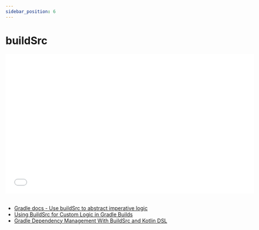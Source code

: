 ```yaml
---
sidebar_position: 6
---
```


# buildSrc

<iframe src="//www.youtube.com/embed/QqqYzaOzq3A?list=PL6yFiPOVXVUi90sQ66dtmuXP-1-TeHwl5" frameborder="0" allowfullscreen width="675" height="380"></iframe>
<br/>
<br/>

- [Gradle docs - Use buildSrc to abstract imperative logic](https://docs.gradle.org/current/userguide/organizing_gradle_projects.html#sec:build_sources)
- [Using BuildSrc for Custom Logic in Gradle Builds](https://www.jrebel.com/blog/using-buildsrc-custom-logic-gradle-builds)
- [Gradle Dependency Management With BuildSrc and Kotlin DSL](https://betterprogramming.pub/gradle-dependency-management-with-buildsrc-and-kotlin-dsl-1de958eab166)
